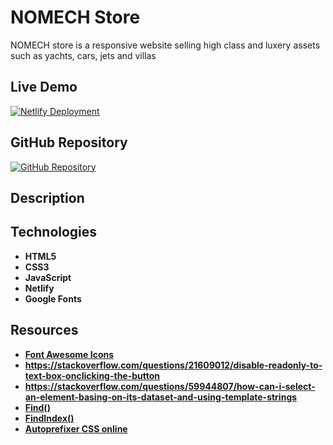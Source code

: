# NOMECH Store

NOMECH store is a responsive website selling high class and luxery assets such as yachts, cars, jets and villas

## Live Demo

[![Netlify Deployment](https://img.shields.io/badge/Deploy-on%20Netlify-brightgreen)](https://nomech-store.netlify.app/)

## GitHub Repository

[![GitHub Repository](https://img.shields.io/badge/GitHub-Repo-blue)](https://github.com/nomech/Final/tree/main/src/js)

## Description


## Technologies

- **HTML5**
- **CSS3**
- **JavaScript**
- **Netlify**
- **Google Fonts**

## Resources 
- **[Font Awesome Icons](https://fontawesome.com/)**
- **https://stackoverflow.com/questions/21609012/disable-readonly-to-text-box-onclicking-the-button**
- **https://stackoverflow.com/questions/59944807/how-can-i-select-an-element-basing-on-its-dataset-and-using-template-strings**
- **[Find()](https://developer.mozilla.org/en-US/docs/Web/JavaScript/Reference/Global_Objects/Array/find)**
- **[FindIndex()](https://developer.mozilla.org/en-US/docs/Web/JavaScript/Reference/Global_Objects/Array/findIndex)**
- **[Autoprefixer CSS online](https://autoprefixer.github.io/)**
